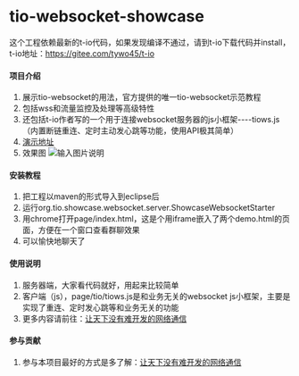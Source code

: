 # tio-websocket-showcase
这个工程依赖最新的t-io代码，如果发现编译不通过，请到t-io下载代码并install，t-io地址：https://gitee.com/tywo45/t-io



#### 项目介绍
1. 展示tio-websocket的用法，官方提供的唯一tio-websocket示范教程
2. 包括wss和流量监控及处理等高级特性
3. 还包括t-io作者写的一个用于连接websocket服务器的js小框架----tiows.js（内置断链重连、定时主动发心跳等功能，使用API极其简单）
4. [演示地址](https://t-io.org/ws-showcase/index.html)
5. 效果图
![输入图片说明](https://t-io.org/ws-showcase/img/1.png "在这里输入图片标题")

#### 安装教程

1. 把工程以maven的形式导入到eclipse后
2. 运行org.tio.showcase.websocket.server.ShowcaseWebsocketStarter
3. 用chrome打开page/index.html，这是个用iframe嵌入了两个demo.html的页面，方便在一个窗口查看群聊效果
4. 可以愉快地聊天了

#### 使用说明

1. 服务器端，大家看代码就好，用起来比较简单
2. 客户端（js），page/tio/tiows.js是和业务无关的websocket js小框架，主要是实现了重连、定时发心跳等和业务无关的功能
3. 更多内容请前往：[让天下没有难开发的网络通信](https://t-io.org)

#### 参与贡献

1. 参与本项目最好的方式是多了解：[让天下没有难开发的网络通信](https://t-io.org)

